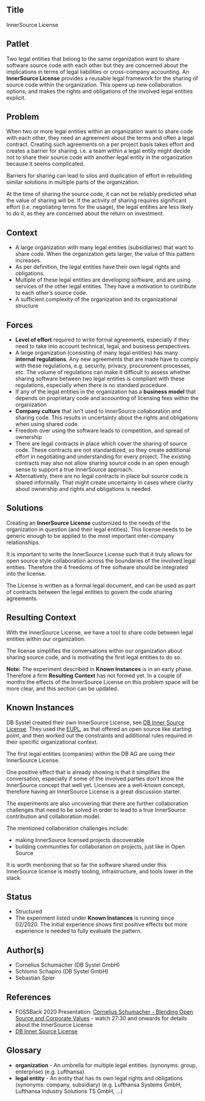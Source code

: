 ## Title

InnerSource License

## Patlet

Two legal entities that belong to the same organization want to share software source code with each other but they are concerned about the implications in terms of legal liabilities or cross-company accounting.
An **InnerSource License** provides a reusable legal framework for the sharing of source code within the organization. This opens up new collaboration options, and makes the rights and obligations of the involved legal entities explicit.

## Problem

When two or more legal entities within an organization want to share code with each other, they need an agreement about the terms and often a legal contract. Creating such agreements on a per project basis takes effort and creates a barrier for sharing. i.e. a team within a legal entity might decide not to share their source code with another legal entity in the organization because it seems complicated.

Barriers for sharing can lead to silos and duplication of effort in rebuilding similar solutions in multiple parts of the organization.

At the time of sharing the source code, it can not be reliably predicted what the value of sharing will be. If the activity of sharing requires significant effort (i.e. negotiating terms for the usage), the legal entities are less likely to do it, as they are concerned about the return on investment.

## Context

- A large organization with many legal entities (subsidiaries) that want to share code. When the organization gets larger, the value of this pattern increases.
- As per definition, the legal entities have their own legal rights and obligations.
- Multiple of these legal entities are developing software, and are using services of the other legal entities. They have a motivation to contribute to each other’s source code.
- A sufficient complexity of the organization and its organizational structure

## Forces

- **Level of effort** required to write formal agreements, especially if they need to take into account technical, legal, and business perspectives.
- A large organization (consisting of many legal entities) has many **internal regulations**. Any new agreements that are made have to comply with these regulations, e.g. security, privacy, procurement processes, etc. The volume of regulations can make it difficult to assess whether sharing software between two legal entities is compliant with these regulations, especially when there is no standard procedure.
- If any of the legal entities in the organization has a **business model** that depends on proprietary code and accounting of licensing fees within the organization
- **Company culture** that isn’t used to InnerSource collaboration and sharing code. This results in uncertainty about the rights and obligations when using shared code.
- Freedom over using the software leads to competition, and spread of ownership
- There are legal contracts in place which cover the sharing of source code. These contracts are not standardized, so they create additional effort in negotiating and understanding for every project. The existing contracts may also not allow sharing source code in an open enough sense to support a true InnerSource approach.
- Alternatively, there are no legal contracts in place but source code is shared informally. That might create uncertainty in cases where clarity about ownership and rights and obligations is needed.

## Solutions

Creating an **InnerSource License** customized to the needs of the organization in question (and their legal entities). This license needs to be generic enough to be applied to the most important inter-company relationships.

It is important to write the InnerSource License such that it truly allows for open source style collaboration across the boundaries of the involved legal entities. Therefore the 4 freedoms of free software should be integrated into the license.

The License is written as a formal legal document, and can be used as part of contracts between the legal entities to govern the code sharing agreements.

## Resulting Context

With the InnerSource License, we have a tool to share code between legal entities within our organization.

The license simplifies the conversations within our organization about sharing source code, and is motivating the first legal entities to do so.

**Note:** The experiment described in **Known Instances** is in an early phase. Therefore a firm **Resulting Context** has not formed yet. In a couple of months the effects of the InnerSource License on this problem space will be more clear, and this section can be updated.

## Known Instances

DB Systel created their own InnerSource License, see [DB Inner Source License][db-inner-source-license]. They used the [EUPL][eupl], as that offered an open source like starting point, and then worked out the constraints and additional rules required in their specific organizational context.

The first legal entities (companies) within the DB AG are using their InnerSource License.

One positive effect that is already showing is that it simplifies the conversation, especially if some of the involved parties don’t know the InnerSource concept that well yet. Licenses are a well-known concept, therefore having an InnerSource License is a great discussion starter.

The experiments are also uncovering that there are further collaboration challenges that need to be solved in order to lead to a true InnerSource contribution and collaboration model.

The mentioned collaboration challenges include:

- making InnerSource licensed projects discoverable
- building communities for collaboration on projects, just like in Open Source

It is worth mentioning that so far the software shared under this InnerSource license is mostly tooling, infrastructure, and tools lower in the stack.

## Status

* Structured
* The experiment listed under **Known Instances** is running since 02/2020. The initial experience shows first positive effects but more experience is needed to fully evaluate the pattern.

## Author(s)

- Cornelius Schumacher (DB Systel GmbH)
- Schlomo Schapiro (DB Systel GmbH)
- Sebastian Spier

## References

- FOSSBack 2020 Presentation: [Cornelius Schumacher - Blending Open Source and Corporate Values](https://youtu.be/hikC6U8X_Ec) - watch 27:30 and onwards for details about the InnerSource License
- [DB Inner Source License][db-inner-source-license]

## Glossary

- **organization** - An umbrella for multiple legal entities. (synonyms: group, enterprise) (e.g. Lufthansa)
- **legal entity** - An entity that has its own legal rights and obligations (synonyms: company, subsidiary) (e.g. Lufthansa Systems GmbH, Lufthansa Industry Solutions TS GmbH, ...)

[db-inner-source-license]: https://github.com/dbsystel/open-source-policies/blob/master/DB-Inner-Source-License.md
[eupl]: https://joinup.ec.europa.eu/collection/eupl/eupl-text-eupl-12
